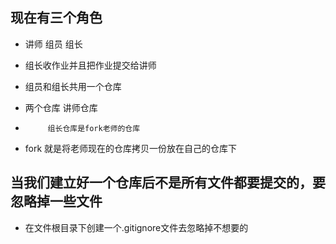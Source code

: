 ## 现在有三个角色
- 讲师  组员  组长
- 组长收作业并且把作业提交给讲师
- 组员和组长共用一个仓库

- 两个仓库  讲师仓库
-          组长仓库是fork老师的仓库
- fork 就是将老师现在的仓库拷贝一份放在自己的仓库下

## 当我们建立好一个仓库后不是所有文件都要提交的，要忽略掉一些文件

- 在文件根目录下创建一个.gitignore文件去忽略掉不想要的